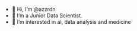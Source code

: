 - 👋 Hi, I’m @azzrdn
- 🌱 I’m a Junior Data Scientist.
- 👀 I’m interested in ai, data analysis and medicine

<!---
azzrdn/azzrdn is a ✨ special ✨ repository because its `README.md` (this file) appears on your GitHub profile.
You can click the Preview link to take a look at your changes.
--->
